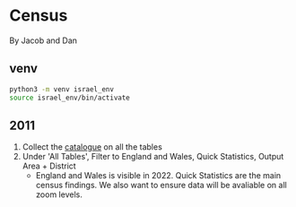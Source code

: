 # Census

By Jacob and Dan

## venv

```bash
python3 -m venv israel_env
source israel_env/bin/activate
```

## 2011

1. Collect the [catalogue](https://www.ons.gov.uk/census/2011census/2011censusdata/2011censusdatacatalogue) on all the tables
2. Under 'All Tables', Filter to England and Wales, Quick Statistics, Output Area + District
    - England and Wales is visible in 2022. Quick Statistics are the main census findings. We also want to ensure data will be avaliable on all zoom levels.
